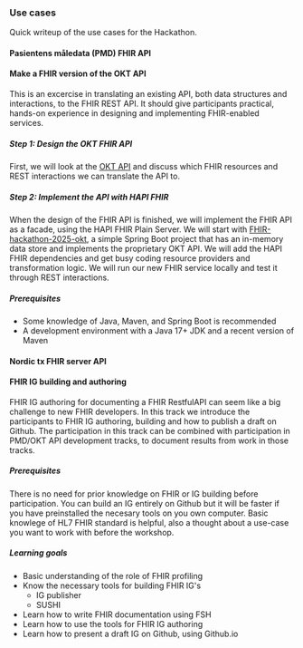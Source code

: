 ### Use cases

Quick writeup of the use cases for the Hackathon.

#### Pasientens måledata (PMD) FHIR API

#### Make a FHIR version of the OKT API

This is an excercise in translating an existing API, both data structures and interactions, to the FHIR REST API. It should give participants practical, hands-on experience in designing and implementing FHIR-enabled services.

##### Step 1: Design the OKT FHIR API

First, we will look at the [OKT API](https://utviklerportal.nhn.no/informasjonstjenester/felles-journalloeft/okt-prototype/okt-api) and discuss which FHIR resources and REST interactions we can translate the API to.

##### Step 2: Implement the API with HAPI FHIR

When the design of the FHIR API is finished, we will implement the FHIR API as a facade, using the HAPI FHIR Plain Server. We will start with [FHIR-hackathon-2025-okt](https://github.com/HL7Norway/FHIR-hackathon-2025-okt), a simple Spring Boot project that has an in-memory data store and implements the proprietary OKT API. We will add the HAPI FHIR dependencies and get busy coding resource providers and transformation logic. We will run our new FHIR service locally and test it through REST interactions.

##### Prerequisites

* Some knowledge of Java, Maven, and Spring Boot is recommended
* A development environment with a Java 17+ JDK and a recent version of Maven

#### Nordic tx FHIR server API

#### FHIR IG building and authoring

FHIR IG authoring for documenting a FHIR RestfulAPI can seem like a big challenge to new FHIR developers. In this track we introduce the participants to FHIR IG authoring, building and how to publish a draft on Github. The participation in this track can be combined with participation in PMD/OKT API development tracks, to document results from work in those tracks.

##### Prerequisites

There is no need for prior knowledge on FHIR or IG building before participation. You can build an IG entirely on Github but it will be faster if you have preinstalled the necesary tools on you own computer. Basic knowlege of HL7 FHIR standard is helpful, also a thought about a use-case you want to work with before the workshop.

##### Learning goals

* Basic understanding of the role of FHIR profiling  
* Know the necessary tools for building FHIR IG's  
  * IG publisher  
  * SUSHI  
* Learn how to write FHIR documentation using FSH  
* Learn how to use the tools for FHIR IG authoring  
* Learn how to present a draft IG on Github, using Github.io  
